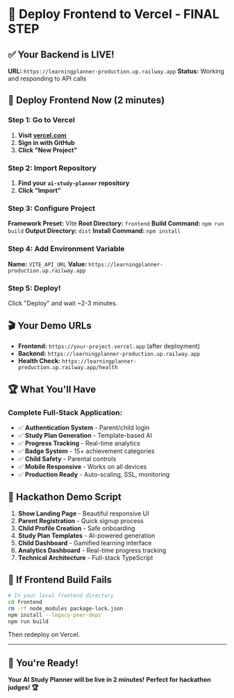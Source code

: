 # 🚀 Deploy Frontend to Vercel - FINAL STEP

## ✅ Your Backend is LIVE!
**URL:** `https://learningplanner-production.up.railway.app`
**Status:** Working and responding to API calls

## 🎯 Deploy Frontend Now (2 minutes)

### Step 1: Go to Vercel
1. **Visit [vercel.com](https://vercel.com)**
2. **Sign in with GitHub**
3. **Click "New Project"**

### Step 2: Import Repository
1. **Find your `ai-study-planner` repository**
2. **Click "Import"**

### Step 3: Configure Project
**Framework Preset:** Vite
**Root Directory:** `frontend`
**Build Command:** `npm run build`
**Output Directory:** `dist`
**Install Command:** `npm install`

### Step 4: Add Environment Variable
**Name:** `VITE_API_URL`
**Value:** `https://learningplanner-production.up.railway.app`

### Step 5: Deploy!
Click "Deploy" and wait ~2-3 minutes.

## 🎬 Your Demo URLs
- **Frontend:** `https://your-project.vercel.app` (after deployment)
- **Backend:** `https://learningplanner-production.up.railway.app`
- **Health Check:** `https://learningplanner-production.up.railway.app/health`

## 🏆 What You'll Have
### Complete Full-Stack Application:
- ✅ **Authentication System** - Parent/child login
- ✅ **Study Plan Generation** - Template-based AI
- ✅ **Progress Tracking** - Real-time analytics
- ✅ **Badge System** - 15+ achievement categories  
- ✅ **Child Safety** - Parental controls
- ✅ **Mobile Responsive** - Works on all devices
- ✅ **Production Ready** - Auto-scaling, SSL, monitoring

## 🎯 Hackathon Demo Script
1. **Show Landing Page** - Beautiful responsive UI
2. **Parent Registration** - Quick signup process
3. **Child Profile Creation** - Safe onboarding
4. **Study Plan Templates** - AI-powered generation
5. **Child Dashboard** - Gamified learning interface
6. **Analytics Dashboard** - Real-time progress tracking
7. **Technical Architecture** - Full-stack TypeScript

## 🚨 If Frontend Build Fails
```bash
# In your local frontend directory
cd frontend
rm -rf node_modules package-lock.json
npm install --legacy-peer-deps
npm run build
```

Then redeploy on Vercel.

---

## 🎉 You're Ready!
**Your AI Study Planner will be live in 2 minutes!**
**Perfect for hackathon judges! 🏆**
